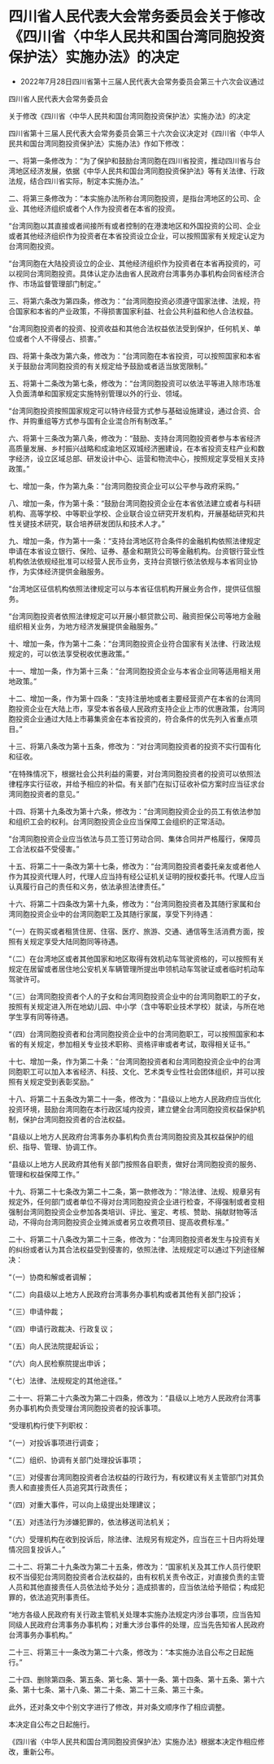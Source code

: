 # 四川省人民代表大会常务委员会关于修改《四川省〈中华人民共和国台湾同胞投资保护法〉实施办法》的决定

- 2022年7月28日四川省第十三届人民代表大会常务委员会第三十六次会议通过

<!-- INFO END -->

四川省人民代表大会常务委员会

关于修改《四川省〈中华人民共和国台湾同胞投资保护法〉实施办法》的决定

四川省第十三届人民代表大会常务委员会第三十六次会议决定对《四川省〈中华人民共和国台湾同胞投资保护法〉实施办法》作如下修改：

一、将第一条修改为：“为了保护和鼓励台湾同胞在四川省投资，推动四川省与台湾地区经济发展，依据《中华人民共和国台湾同胞投资保护法》等有关法律、行政法规，结合四川省实际，制定本实施办法。”

二、将第三条修改为：“本实施办法所称台湾同胞投资，是指台湾地区的公司、企业、其他经济组织或者个人作为投资者在本省的投资。

“台湾同胞以其直接或者间接所有或者控制的在港澳地区和外国投资的公司、企业或者其他经济组织作为投资者在本省投资设立企业，可以按照国家有关规定认定为台湾同胞投资。

“台湾同胞在大陆投资设立的企业、其他经济组织作为投资者在本省再投资的，可以视同台湾同胞投资。具体认定办法由省人民政府台湾事务办事机构会同省经济合作、市场监督管理部门制定。”

三、将第六条改为第四条，修改为：“台湾同胞投资必须遵守国家法律、法规，符合国家和本省的产业政策，不得损害国家利益、社会公共利益和他人合法权益。

“台湾同胞投资者的投资、投资收益和其他合法权益依法受到保护，任何机关、单位或者个人不得侵占、损害。”

四、将第十条改为第六条，修改为：“台湾同胞在本省投资，可以按照国家和本省关于鼓励台湾同胞投资的有关规定给予鼓励或者适当放宽限制。”

五、将第十二条改为第七条，修改为：“台湾同胞投资可以依法平等进入除市场准入负面清单和国家规定实施特别管理以外的行业、领域。

“台湾同胞投资按照国家规定可以特许经营方式参与基础设施建设，通过合资、合作、并购重组等方式参与国有企业混合所有制改革。”

六、将第十三条改为第八条，修改为：“鼓励、支持台湾同胞投资者参与本省经济高质量发展、乡村振兴战略和成渝地区双城经济圈建设，在本省投资支柱产业和数字经济，设立区域总部、研发设计中心、运营和物流中心，按照规定享受相关支持政策。”

七、增加一条，作为第九条：“台湾同胞投资企业可以公平参与政府采购。”

八、增加一条，作为第十条：“鼓励台湾同胞投资企业在本省依法建立或者与科研机构、高等学校、中等职业学校、企业联合设立研究开发机构，开展基础研究和共性关键技术研究，联合培养研发团队和技术人才。”

九、增加一条，作为第十一条：“支持台湾地区符合条件的金融机构依照法律规定申请在本省设立银行、保险、证券、基金和期货公司等金融机构。台资银行营业性机构依法依规经批准可以经营人民币业务，支持台资银行依法依规与本省同业协作，为实体经济提供金融服务。

“台湾地区征信机构依照法律规定可以与本省征信机构开展业务合作，提供征信服务。

“台湾同胞投资者依照法律规定可以开展小额贷款公司、融资担保公司等地方金融组织相关业务，为地方经济发展提供金融服务。”

十、增加一条，作为第十二条：“台湾同胞投资企业符合国家有关法律、行政法规规定的，可以依法享受税收优惠政策。”

十一、增加一条，作为第十三条：“台湾同胞投资企业与本省企业同等适用相关用地政策。”

十二、增加一条，作为第十四条：“支持注册地或者主要经营资产在本省的台湾同胞投资企业在大陆上市，享受本省各级人民政府支持企业上市的优惠政策，台湾同胞投资企业通过大陆上市募集资金在本省投资的，符合条件的优先列入省重点项目。”

十三、将第八条改为第十五条，修改为：“对台湾同胞投资者的投资不实行国有化和征收。

“在特殊情况下，根据社会公共利益的需要，对台湾同胞投资者的投资可以依照法律程序实行征收，并给予相应的补偿。有关部门在拟订征收补偿方案时应当征求台湾同胞投资者的意见。”

十四、将第十九条改为第十六条，修改为：“台湾同胞投资企业的员工有依法参加和组织工会的权利。台湾同胞投资企业应当保障工会组织的正常活动。

“台湾同胞投资企业应当依法与员工签订劳动合同、集体合同并严格履行，保障员工合法权益不受侵害。”

十五、将第二十一条改为第十七条，修改为：“台湾同胞投资者委托亲友或者他人作为其投资代理人时，代理人应当持有经公证机关证明的授权委托书。代理人应当认真履行自己的责任和义务，依法承担法律责任。”

十六、将第二十四条改为第十九条，修改为：“台湾同胞投资者及其随行家属和台湾同胞投资企业中的台湾同胞职工及其随行家属，享受下列待遇：

“（一）在购买或者租赁住房、住宿、医疗、旅游、交通、通信等生活消费方面，按照有关规定享受大陆同胞同等待遇。

“（二）在台湾地区或者其他国家和地区取得有效机动车驾驶资格的，可以按照有关规定在居留或者居住地公安机关车辆管理所提出申领机动车驾驶证或者临时机动车驾驶许可。

“（三）台湾同胞投资者个人的子女和台湾同胞投资企业中的台湾同胞职工的子女，按照有关规定进入所在地幼儿园、中小学（含中等职业技术学校）就读，与所在地学生享有同等待遇。

“（四）台湾同胞投资者和台湾同胞投资企业中的台湾同胞职工，可以按照国家和本省的有关规定，参加相关专业技术职称、资格评审或者考试，取得相关证书。”

十七、增加一条，作为第二十条：“台湾同胞投资者和台湾同胞投资企业中的台湾同胞职工可以加入本省经济、科技、文化、艺术类专业性社会团体组织，并可以按照有关规定受到表彰奖励。”

十八、将第二十五条改为第二十一条，修改为：“县级以上地方人民政府应当优化投资环境，鼓励台湾同胞在本行政区域内投资，建立健全台湾同胞投资权益保护机制，保护台湾同胞投资者的合法权益。

“县级以上地方人民政府台湾事务办事机构负责台湾同胞投资及其权益保护的组织、指导、管理、协调工作。

“县级以上地方人民政府其他有关部门按照各自职责，做好台湾同胞投资的服务、管理和权益保障工作。”

十九、将第二十七条改为第二十二条，第一款修改为：“除法律、法规、规章另有规定外，任何部门或者单位不得对台湾同胞投资企业进行检查，不得强制或者变相强制台湾同胞投资企业参加各类培训、评比、鉴定、考核、赞助、捐献财物等活动，不得向台湾同胞投资企业摊派或者另立收费项目、提高收费标准。”

二十、将第二十八条改为第二十三条，修改为：“台湾同胞投资者发生与投资有关的纠纷或者认为其合法权益受到侵害的，依照法律、法规规定可以通过下列途径解决：

“（一）协商和解或者调解；

“（二）向县级以上地方人民政府台湾事务办事机构或者其他有关部门投诉；

“（三）申请仲裁；

“（四）申请行政裁决、行政复议；

“（五）向人民法院提起诉讼；

“（六）向人民检察院提出申诉；

“（七）法律、法规规定的其他途径。”

二十一、将第二十六条改为第二十四条，修改为：“县级以上地方人民政府台湾事务办事机构负责受理台湾同胞投资者的投诉事项。

“受理机构行使下列职权：

“（一）对投诉事项进行调查；

“（二）组织、协调有关部门处理投诉事项；

“（三）对侵害台湾同胞投资者合法权益的行政行为，有权建议有关主管部门对其负责人和直接责任人员追究其行政责任；

“（四）对重大事件，可以向上级提出处理建议；

“（五）对违法行为涉嫌犯罪的，依法移送司法机关；

“（六）受理机构在收到投诉后，除法律、法规另有规定外，应当在三十日内将处理情况回复投诉人。”

二十二、将第二十九条改为第二十五条，修改为：“国家机关及其工作人员行使职权不当侵犯台湾同胞投资者合法权益的，由有权机关责令改正，对直接负责的主管人员和其他直接责任人员依法给予处分；造成损害的，应当依法给予赔偿；构成犯罪的，依法追究刑事责任。

“地方各级人民政府有关行政主管机关处理本实施办法规定内涉台事项，应当告知同级人民政府台湾事务办事机构；对重大涉台事件的处理，应当先告知省人民政府台湾事务办事机构。”

二十三、将第三十一条改为第二十六条，修改为：“本实施办法自公布之日起施行。”

二十四、删除第四条、第五条、第七条、第十一条、第十四条、第十五条、第十六条、第十七条、第十八条、第二十条、第二十三条、第三十条。

此外，还对条文中个别文字进行了修改，并对条文顺序作了相应调整。

本决定自公布之日起施行。

《四川省〈中华人民共和国台湾同胞投资保护法〉实施办法》根据本决定作相应修改，重新公布。
